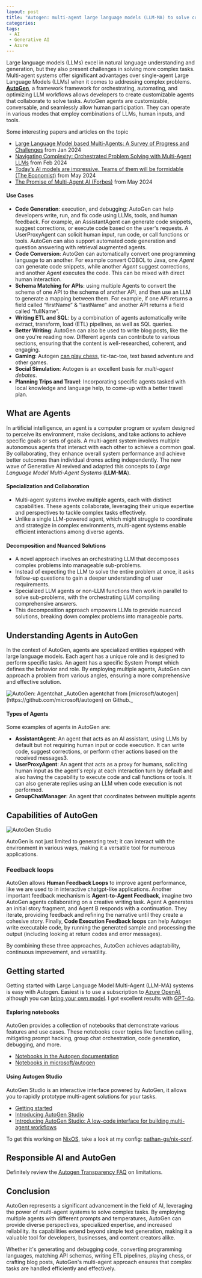 ```yaml
---
layout: post
title: "Autogen: multi-agent large language models (LLM-MA) to solve complex tasks"
categories: 
tags:
 - AI
 - Generative AI
 - Azure
---
```


Large language models (LLMs) excel in natural language understanding and generation, but they also present challenges in solving more complex tasks. Multi-agent systems offer significant advantages over single-agent Large Language Models (LLMs) when it comes to addressing complex problems. __[AutoGen](https://github.com/microsoft/autogen/)__, a framework framework for orchestrating, automating, and optimizing LLM workflows allows developers to create customizable agents that collaborate to solve tasks. AutoGen agents are customizable, conversable, and seamlessly allow human participation. They can operate in various modes that employ combinations of LLMs, human inputs, and tools.

Some interesting papers and articles on the topic

- [Large Language Model based Multi-Agents: A Survey of Progress and Challenges](https://arxiv.org/html/2402.01680v2) from Jan 2024
- [Navigating Complexity: Orchestrated Problem Solving with Multi-Agent LLMs](https://arxiv.org/html/2402.16713v1) from Feb 2024
- [Today’s AI models are impressive. Teams of them will be formidable (The Economist)](https://www.economist.com/science-and-technology/2024/05/13/todays-ai-models-are-impressive-teams-of-them-will-be-formidable) from May 2024
- [The Promise of Multi-Agent AI (Forbes)](https://www.forbes.com/sites/joannechen/2024/05/24/the-promise-of-multi-agent-ai) from May 2024

#### Use Cases

- __Code Generation__: execution, and debugging: AutoGen can help developers write, run, and fix code using LLMs, tools, and human feedback. For example, an AssistantAgent can generate code snippets, suggest corrections, or execute code based on the user's requests. A UserProxyAgent can solicit human input, run code, or call functions or tools. AutoGen can also support automated code generation and question answering with retrieval augmented agents. 
- __Code Conversion__: AutoGen can automatically convert one programming language to an another. For example convert COBOL to Java, one _Agent_ can generate code snippets, while another _Agent_ suggest corrections, and another  _Agent_ executes the code. This can be mixed with direct human interaction.
- __Schema Matching for APIs__: using multiple Agents to convert the schema of one API to the schema of another API, and then use an LLM to generate a mapping between them. For example, if one API returns a field called “firstName” &  “lastName” and another API returns a field called “fullName”.
- __Writing ETL and SQL__: by a combination of agents automatically write extract, transform, load (ETL) pipelines, as well as SQL queries. 
- __Better Writing__: AutoGen can also be used to write blog posts, like the one you're reading now. Different agents can contribute to various sections, ensuring that the content is well-researched, coherent, and engaging.
- __Gaming__: Autogen [can play chess](https://github.com/microsoft/autogen/blob/main/notebook/agentchat_nested_chats_chess.ipynb), tic-tac-toe, text based adventure and other games.
- __Social Simulation__: Autogen is an excellent basis for _multi-agent debates_.
- __Planning Trips and Travel__: Incorporating specific agents tasked with local knowledge and language help, to come-up with a better travel plan.

## What are Agents

In artificial intelligence, an agent is a computer program or system designed to perceive its environment, make decisions, and take actions to achieve specific goals or sets of goals. A multi-agent system involves multiple autonomous agents that interact with each other to achieve a common goal. By collaborating, they enhance overall system performance and achieve better outcomes than individual drones acting independently. The new wave of Generative AI revived and adapted this concepts to _Large Language Model Multi-Agent Systems_ (__LLM-MA__). 

#### Specialization and Collaboration

- Multi-agent systems involve multiple agents, each with distinct capabilities. These agents collaborate, leveraging their unique expertise and perspectives to tackle complex tasks effectively.
- Unlike a single LLM-powered agent, which might struggle to coordinate and strategize in complex environments, multi-agent systems enable efficient interactions among diverse agents.

#### Decomposition and Nuanced Solutions

- A novel approach involves an orchestrating LLM that decomposes complex problems into manageable sub-problems.
- Instead of expecting the LLM to solve the entire problem at once, it asks follow-up questions to gain a deeper understanding of user requirements.
- Specialized LLM agents or non-LLM functions then work in parallel to solve sub-problems, with the orchestrating LLM compiling comprehensive answers.
- This decomposition approach empowers LLMs to provide nuanced solutions, breaking down complex problems into manageable parts.

## Understanding Agents in AutoGen

In the context of AutoGen, agents are specialized entities equipped with large language models. Each agent has a unique role and is designed to perform specific tasks. An agent has a specific System Prompt which defines the behavior and role. By employing multiple agents, AutoGen can approach a problem from various angles, ensuring a more comprehensive and effective solution. 

<img src="/assets/post/2024/06/23/autogen-multi-agent-llms-to-solve-complex-tasks/autogen_agentchat.png" alt="AutoGen: Agentchat" />
_AutoGen agentchat from [microsoft/autogen](https://github.com/microsoft/autogen) on Github._

#### Types of Agents

Some examples of agents in AutoGen are:

- __AssistantAgent__: An agent that acts as an AI assistant, using LLMs by default but not requiring human input or code execution. It can write code, suggest corrections, or perform other actions based on the received messages3.
- __UserProxyAgent__: An agent that acts as a proxy for humans, soliciting human input as the agent's reply at each interaction turn by default and also having the capability to execute code and call functions or tools. It can also generate replies using an LLM when code execution is not performed.
- __GroupChatManager__: An agent that coordinates between multiple agents

## Capabilities of AutoGen

<img src="/assets/post/2024/06/23/autogen-multi-agent-llms-to-solve-complex-tasks/autogen_studio.png" alt="AutoGen Studio" />

AutoGen is not just limited to generating text; it can interact with the environment in various ways, making it a versatile tool for numerous applications.

### Feedback loops

AutoGen allows __Human Feedback Loops__ to improve agent performance, like we are used to in interactive chatgpt-like applications. Another important feedback mechanism is __Agent-to-Agent Feedback__, imagine two AutoGen agents collaborating on a creative writing task. Agent A generates an initial story fragment, and Agent B responds with a continuation. They iterate, providing feedback and refining the narrative until they create a cohesive story. Finally, __Code Execution Feedback loops__ can help Autogen write executable code, by running the generated sample and processing the output (including looking at return codes and error messages).

By combining these three approaches, AutoGen achieves adaptability, continuous improvement, and versatility. 

## Getting started

Getting started with Large Language Model Multi-Agent (LLM-MA) systems is easy with Autogen. Easiest is to use a subscription to [Azure OpenAI](https://azure.microsoft.com/en-us/products/ai-services/openai-service), although you can [bring your own model](https://microsoft.github.io/autogen/docs/topics/non-openai-models/about-using-nonopenai-models). I got excellent results with [GPT-4o](https://learn.microsoft.com/en-us/azure/ai-services/openai/concepts/models#gpt-4o-and-gpt-4-turbo). 

#### Exploring notebooks

AutoGen provides a collection of notebooks that demonstrate various features and use cases. These notebooks cover topics like function calling, mitigating prompt hacking, group chat orchestration, code generation, debugging, and more. 

- [Notebooks in the Autogen documentation](https://microsoft.github.io/autogen/docs/notebooks/)
- [Notebooks in microsoft/autogen](https://github.com/microsoft/autogen/tree/main/notebook)

#### Using Autogen Studio

AutoGen Studio is an interactive interface powered by AutoGen, it allows you to rapidly prototype multi-agent solutions for your tasks.

- [Getting started](https://microsoft.github.io/autogen/docs/autogen-studio/getting-started/)
- [Introducing AutoGen Studio](https://microsoft.github.io/autogen/blog/2023/12/01/AutoGenStudio/)
- [Introducing AutoGen Studio: A low-code interface for building multi-agent workflows](https://www.microsoft.com/en-us/research/blog/introducing-autogen-studio-a-low-code-interface-for-building-multi-agent-workflows/)

To get this working on [NixOS](/tags/nixos), take a look at my config: [nathan-gs/nix-conf](https://github.com/nathan-gs/nix-conf/blob/main/services/autogenstudio.nix).

## Responsible AI and AutoGen

Definitely review the [Autogen Transparency FAQ](https://github.com/microsoft/autogen/blob/main/TRANSPARENCY_FAQS.md) on limitations. 

## Conclusion

AutoGen represents a significant advancement in the field of AI, leveraging the power of multi-agent systems to solve complex tasks. By employing multiple agents with different prompts and temperatures, AutoGen can provide diverse perspectives, specialized expertise, and increased reliability. Its capabilities extend beyond simple text generation, making it a valuable tool for developers, businesses, and content creators alike.

Whether it's generating and debugging code, converting programming languages, matching API schemas, writing ETL pipelines, playing chess, or crafting blog posts, AutoGen's multi-agent approach ensures that complex tasks are handled efficiently and effectively. 